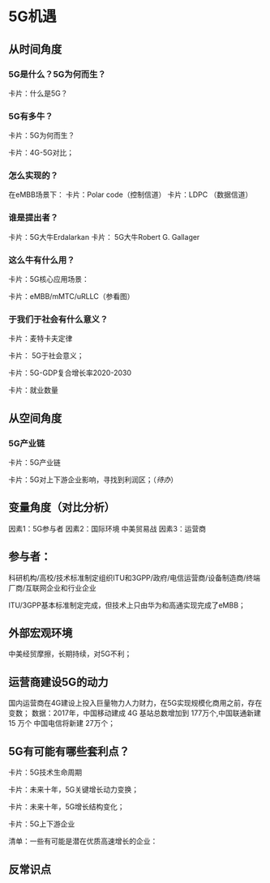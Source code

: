 # 5G机遇

## 从时间角度
###  5G是什么？5G为何而生？

卡片：什么是5G？
### 5G有多牛？
卡片：5G为何而生？

卡片：4G-5G对比；

### 怎么实现的？
在eMBB场景下：
卡片：Polar code（控制信道）
卡片：LDPC （数据信道）

### 谁是提出者？
卡片：5G大牛Erdalarkan
卡片： 5G大牛Robert G. Gallager


### 这么牛有什么用？

卡片：5G核心应用场景：

卡片：eMBB/mMTC/uRLLC（参看图）

### 于我们于社会有什么意义？
卡片：麦特卡夫定律

卡片： 5G于社会意义；

卡片：5G-GDP复合增长率2020-2030

卡片：就业数量




## 从空间角度


### 5G产业链
卡片：5G产业链

卡片：5G对上下游企业影响，寻找到利润区；（*待办*）


## 变量角度（对比分析）

因素1：5G参与者
因素2：国际环境 中美贸易战
因素3：运营商


## 参与者：

科研机构/高校/技术标准制定组织ITU和3GPP/政府/电信运营商/设备制造商/终端厂商/互联网企业和行业企业

ITU/3GPP基本标准制定完成，但技术上只由华为和高通实现完成了eMBB；


## 外部宏观环境
中美经贸摩擦，长期持续，对5G不利；

## 运营商建设5G的动力
国内运营商在4G建设上投入巨量物力人力财力，在5G实现规模化商用之前，存在变数；
数据：2017年，中国移动建成 4G 基站总数增加到 177万个,中国联通新建 15 万个 中国电信将新建 27万个；



## 5G有可能有哪些套利点？
卡片：5G技术生命周期

卡片：未来十年，5G关键增长动力变换；

卡片：未来十年，5G增长结构变化；

卡片：5G上下游企业


清单：一些有可能是潜在优质高速增长的企业：


## 反常识点





